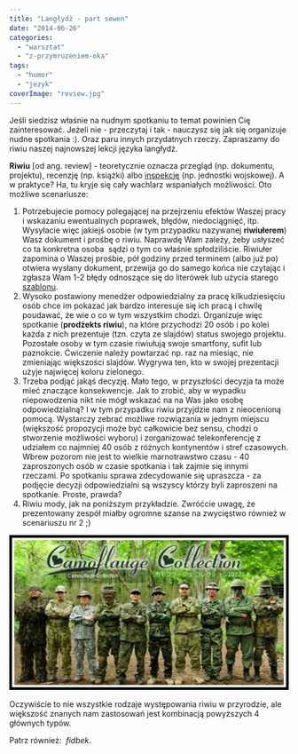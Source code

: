 ```yaml
---
title: "Langłydż - part sewen"
date: "2014-06-26"
categories:
  - "warsztat"
  - "z-przymruzeniem-oka"
tags:
  - "humor"
  - "jezyk"
coverImage: "review.jpg"
---
```


Jeśli siedzisz właśnie na nudnym spotkaniu to temat powinien Cię zainteresować. Jeżeli nie - przeczytaj i tak - nauczysz się jak się organizuje nudne spotkania :). Oraz paru innych przydatnych rzeczy. Zapraszamy do riwiu naszej najnowszej lekcji języka langłydż.

**Riwiu** \[od ang. review\] - teoretycznie oznacza przegląd (np. dokumentu, projektu), recenzję (np. książki) albo [inspekcję](http://pl.wikipedia.org/wiki/Inspekcja) (np. jednostki wojskowej). A w praktyce? Ha, tu kryje się cały wachlarz wspaniałych możliwości. Oto możliwe scenariusze:

1. Potrzebujecie pomocy polegającej na przejrzeniu efektów Waszej pracy i wskazaniu ewentualnych poprawek, błędów, niedociągnięć, itp. Wysyłacie więc jakiejś osobie (w tym przypadku nazywanej **riwiułerem**) Wasz dokument i prośbę o riwiu. Naprawdę Wam zależy, żeby usłyszeć co ta konkretna osoba  sądzi o tym co właśnie spłodziliście. Riwiułer zapomina o Waszej prośbie, pół godziny przed terminem (albo już po) otwiera wysłany dokument, przewija go do samego końca nie czytając i zgłasza Wam 1-2 błędy odnoszące się do literówek lub użycia starego [szablonu](http://techwriter.pl/procedury-i-szablony/).
2. Wysoko postawiony menedżer odpowiedzialny za pracę kilkudziesięciu osób chce im pokazać jak bardzo interesuje się ich pracą i chwilę poudawać, że wie o co w tym wszystkim chodzi. Organizuje więc spotkanie (**prodżekts riwiu**), na które przychodzi 20 osób i po kolei każda z nich prezentuje (tzn. czyta ze slajdów) status swojego projektu. Pozostałe osoby w tym czasie riwiułują swoje smartfony, sufit lub paznokcie. Ćwiczenie należy powtarzać np. raz na miesiąc, nie zmieniając większości slajdów. Wygrywa ten, kto w swojej prezentacji użyje najwięcej koloru zielonego.
3. Trzeba podjąć jakąś decyzję. Mało tego, w przyszłości decyzja ta może mieć znaczące konsekwencje. Jak to zrobić, aby w wypadku niepowodzenia nikt nie mógł wskazać na na Was jako osobę odpowiedzialną? I w tym przypadku riwiu przyjdzie nam z nieocenioną pomocą. Wystarczy zebrać możliwe rozwiązania w jednym miejscu (większość propozycji może być całkowicie bez sensu, chodzi o stworzenie możliwości wyboru) i zorganizować telekonferencję z udziałem co najmniej 40 osób z różnych kontynentów i stref czasowych. Wbrew pozorom nie jest to wielkie marnotrawstwo czasu - 40 zaproszonych osób w czasie spotkania i tak zajmie się innymi rzeczami. Po spotkaniu sprawa zdecydowanie się upraszcza - za podjęcie decyzji odpowiedzialni są wszyscy którzy byli zaproszeni na spotkanie. Proste, prawda?
4. Riwiu mody, jak na poniższym przykładzie. Zwróćcie uwagę, że prezentowany zespół miałby ogromne szanse na zwycięstwo również w scenariuszu nr 2 ;)

[![rewia_mody](images/rewia_mody.jpg)](http://techwriter.pl/wp-content/uploads/2014/06/rewia_mody.jpg)

Oczywiście to nie wszystkie rodzaje występowania riwiu w przyrodzie, ale większość znanych nam zastosowań jest kombinacją powyższych 4 głównych typów.

Patrz również:  *fidbek*.
